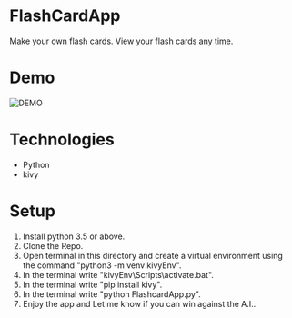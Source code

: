 # FlashCardApp
Make your own flash cards. View your flash cards any time.

# Demo 
![DEMO](https://github.com/FazleRabbbiferdaus172/FlashCardApp/blob/main/Flashcard.gif)

# Technologies
* Python 
* kivy

# Setup
1. Install python 3.5 or above.
2. Clone the Repo.
3. Open terminal in this directory and create a virtual environment using the command "python3 -m venv kivyEnv".
4. In the terminal write "kivyEnv\Scripts\activate.bat".
5. In the terminal write "pip install kivy".
6. In the terminal write "python FlashcardApp.py".
7. Enjoy the app and Let me know if you can win against the A.I..

